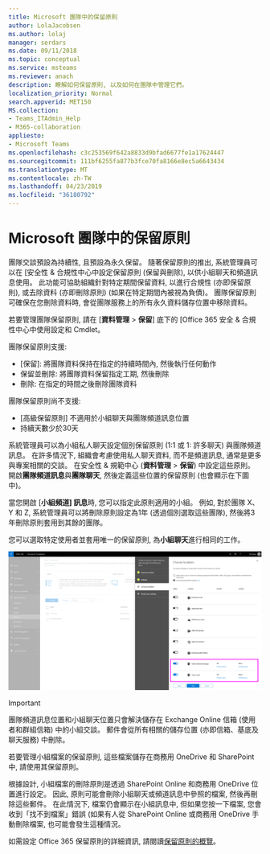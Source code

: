```yaml
---
title: Microsoft 團隊中的保留原則
author: LolaJacobsen
ms.author: lolaj
manager: serdars
ms.date: 09/11/2018
ms.topic: conceptual
ms.service: msteams
ms.reviewer: anach
description: 瞭解如何保留原則, 以及如何在團隊中管理它們。
localization_priority: Normal
search.appverid: MET150
MS.collection:
- Teams_ITAdmin_Help
- M365-collaboration
appliesto:
- Microsoft Teams
ms.openlocfilehash: c3c253569f642a8833d9bfad6677fe1a17624447
ms.sourcegitcommit: 111bf6255fa877b3fce70fa8166e8ec5a6643434
ms.translationtype: MT
ms.contentlocale: zh-TW
ms.lasthandoff: 04/23/2019
ms.locfileid: "36180792"
---
```

# <a name="retention-policies-in-microsoft-teams"></a>Microsoft 團隊中的保留原則

團隊交談預設為持續性, 且預設為永久保留。 隨著保留原則的推出, 系統管理員可以在 [安全性 & 合規性中心中設定保留原則 (保留與刪除), 以供小組聊天和頻道訊息使用。 此功能可協助組織針對特定期間保留資料, 以進行合規性 (亦即保留原則), 或去除資料 (亦即刪除原則) (如果在特定期間內被視為負債)。 團隊保留原則可確保在您刪除資料時, 會從團隊服務上的所有永久資料儲存位置中移除資料。 

若要管理團隊保留原則, 請在 [**資料管理** > **保留**] 底下的 [Office 365 安全 & 合規性中心中使用設定和 Cmdlet。

團隊保留原則支援: 
    
- [保留]: 將團隊資料保持在指定的持續時間內, 然後執行任何動作
- 保留並刪除: 將團隊資料保留指定工期, 然後刪除
- 刪除: 在指定的時間之後刪除團隊資料

團隊保留原則尚不支援:

- [高級保留原則] 不適用於小組聊天與團隊頻道訊息位置
- 持續天數少於30天

系統管理員可以為小組私人聊天設定個別保留原則 (1:1 或 1: 許多聊天) 與團隊頻道訊息。 在許多情況下, 組織會考慮使用私人聊天資料, 而不是頻道訊息, 通常是更多與專案相關的交談。 在安全性 & 規範中心 (**資料管理** > **保留**) 中設定這些原則。 開啟**團隊頻道訊息**與**團隊聊天**, 然後定義這些位置的保留原則 (也會顯示在下圖中)。 

當您開啟 [**小組頻道] 訊息**時, 您可以指定此原則適用的小組。 例如, 對於團隊 X、Y 和 Z, 系統管理員可以將刪除原則設定為1年 (透過個別選取這些團隊), 然後將3年刪除原則套用到其餘的團隊。 

您可以選取特定使用者並套用唯一的保留原則, 為**小組聊天**進行相同的工作。 

![[小組] 資料至 [Exchange] 和 [SharePoint] 的工作流程圖表。](media/Retention-Policies.png)


> [!IMPORTANT]
> 團隊頻道訊息位置和小組聊天位置只會解決儲存在 Exchange Online 信箱 (使用者和群組信箱) 中的小組交談。 郵件會從所有相關的儲存位置 (亦即信箱、基底及聊天服務) 中刪除。 
> 
> 若要管理小組檔案的保留原則, 這些檔案儲存在商務用 OneDrive 和 SharePoint 中, 請使用其保留原則。

根據設計, 小組檔案的刪除原則是透過 SharePoint Online 和商務用 OneDrive 位置進行設定。 因此, 原則可能會刪除小組聊天或頻道訊息中參照的檔案, 然後再刪除這些郵件。 在此情況下, 檔案仍會顯示在小組訊息中, 但如果您按一下檔案, 您會收到「找不到檔案」錯誤 (如果有人從 SharePoint Online 或商務用 OneDrive 手動刪除檔案, 也可能會發生這種情況。

如需設定 Office 365 保留原則的詳細資訊, 請閱讀[保留原則的概覽](https://support.office.com/article/overview-of-retention-policies-5e377752-700d-4870-9b6d-12bfc12d2423)。
 
